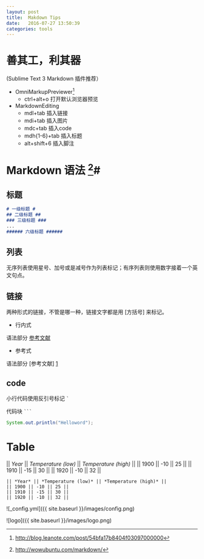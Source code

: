 ```yaml
---
layout: post
title:  Makdown Tips
date:   2016-07-27 13:50:39
categories: tools
---
```


# 善其工，利其器

(Sublime Text 3 Markdown 插件推荐）

*   OmniMarkupPreviewer[^1]
    -   ctrl+alt+o 打开默认浏览器预览
*   MarkdownEditing
    -   mdl+tab 插入链接
    -   mdi+tab 插入图片
    -   mdc+tab 插入code
    -   mdh{1-6}+tab 插入标题
    -   alt+shift+6 插入脚注


# Markdown 语法  [^2]#

## 标题 ##
```md
# 一级标题 #
## 二级标题 ##
### 三级标题 ###
...
###### 六级标题 ######
```
## 列表 ##

无序列表使用星号、加号或是减号作为列表标记；有序列表则使用数字接着一个英文句点。

## 链接 ##
两种形式的链接，不管是哪一种，链接文字都是用 [方括号] 来标记。

*   行内式

语法部分 [参考文献](http://wowubuntu.com/markdown/ "语法说明")

*   参考式

语法部分 [参考文献] [1]

[1]: http://wowubuntu.com/markdown/

## code ##
小行代码使用反引号标记 `` ` ``

代码块 `` ``` ``

```java
System.out.println("Helloword");
```

# Table #

|| *Year* || *Temperature (low)* || *Temperature (high)* ||
|| 1900 || -10 || 25 ||
|| 1910 || -15 || 30 ||
|| 1920 || -10 || 32 ||

```
|| *Year* || *Temperature (low)* || *Temperature (high)* ||
|| 1900 || -10 || 25 ||
|| 1910 || -15 || 30 ||
|| 1920 || -10 || 32 ||
```

![_config.yml]({{ site.baseurl }}/images/config.png)

![logo]({{ site.baseurl }}/images/logo.png)

[^1]: http://blog.leanote.com/post/54bfa17b8404f03097000000
[^2]: http://wowubuntu.com/markdown/